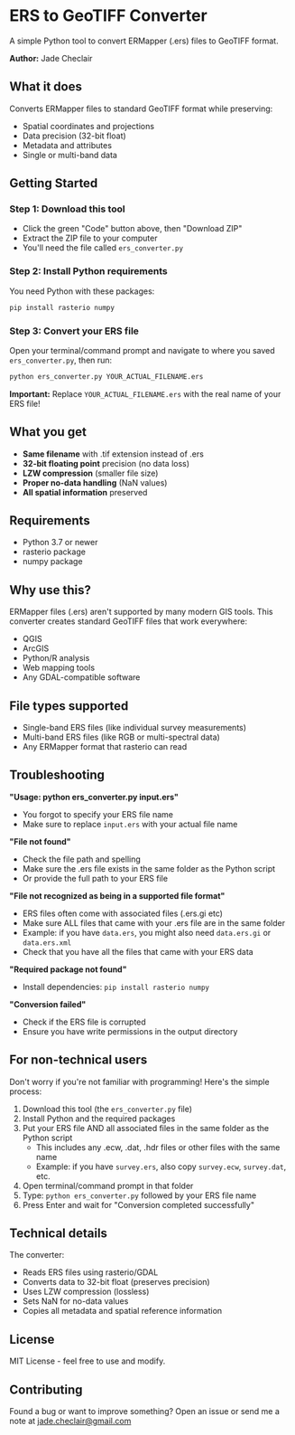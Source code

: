 # ERS to GeoTIFF Converter

A simple Python tool to convert ERMapper (.ers) files to GeoTIFF format.

**Author:** Jade Checlair

## What it does

Converts ERMapper files to standard GeoTIFF format while preserving:
- Spatial coordinates and projections
- Data precision (32-bit float)
- Metadata and attributes
- Single or multi-band data

## Getting Started

### Step 1: Download this tool
- Click the green "Code" button above, then "Download ZIP"
- Extract the ZIP file to your computer
- You'll need the file called `ers_converter.py`

### Step 2: Install Python requirements
You need Python with these packages:

```bash
pip install rasterio numpy
```

### Step 3: Convert your ERS file
Open your terminal/command prompt and navigate to where you saved `ers_converter.py`, then run:

```bash
python ers_converter.py YOUR_ACTUAL_FILENAME.ers
```

**Important:** Replace `YOUR_ACTUAL_FILENAME.ers` with the real name of your ERS file!

## What you get

- **Same filename** with .tif extension instead of .ers
- **32-bit floating point** precision (no data loss)
- **LZW compression** (smaller file size)
- **Proper no-data handling** (NaN values)
- **All spatial information** preserved

## Requirements

- Python 3.7 or newer
- rasterio package
- numpy package

## Why use this?

ERMapper files (.ers) aren't supported by many modern GIS tools. This converter creates standard GeoTIFF files that work everywhere:

- QGIS
- ArcGIS
- Python/R analysis
- Web mapping tools
- Any GDAL-compatible software

## File types supported

- Single-band ERS files (like individual survey measurements)
- Multi-band ERS files (like RGB or multi-spectral data)
- Any ERMapper format that rasterio can read

## Troubleshooting

**"Usage: python ers_converter.py input.ers"**
- You forgot to specify your ERS file name
- Make sure to replace `input.ers` with your actual file name

**"File not found"**
- Check the file path and spelling
- Make sure the .ers file exists in the same folder as the Python script
- Or provide the full path to your ERS file

**"File not recognized as being in a supported file format"**
- ERS files often come with associated files (.ers.gi etc)
- Make sure ALL files that came with your .ers file are in the same folder
- Example: if you have `data.ers`, you might also need `data.ers.gi` or `data.ers.xml`
- Check that you have all the files that came with your ERS data

**"Required package not found"**
- Install dependencies: `pip install rasterio numpy`

**"Conversion failed"**
- Check if the ERS file is corrupted
- Ensure you have write permissions in the output directory

## For non-technical users

Don't worry if you're not familiar with programming! Here's the simple process:

1. Download this tool (the `ers_converter.py` file)
2. Install Python and the required packages
3. Put your ERS file AND all associated files in the same folder as the Python script
   - This includes any .ecw, .dat, .hdr files or other files with the same name
   - Example: if you have `survey.ers`, also copy `survey.ecw`, `survey.dat`, etc.
4. Open terminal/command prompt in that folder
5. Type: `python ers_converter.py` followed by your ERS file name
6. Press Enter and wait for "Conversion completed successfully"

## Technical details

The converter:
- Reads ERS files using rasterio/GDAL
- Converts data to 32-bit float (preserves precision)
- Uses LZW compression (lossless)
- Sets NaN for no-data values
- Copies all metadata and spatial reference information

## License

MIT License - feel free to use and modify.

## Contributing

Found a bug or want to improve something? Open an issue or send me a note at jade.checlair@gmail.com
